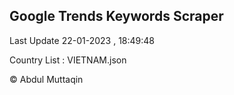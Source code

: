 

## Google Trends Keywords Scraper 
 
Last Update 22-01-2023 , 18:49:48

Country List :
VIETNAM.json



© Abdul Muttaqin 
